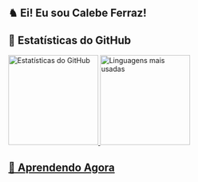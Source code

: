 ## ♞ Ei! Eu sou Calebe Ferraz! 

## 🚀 Estatísticas do GitHub

<div>
<a href="https://github.com/calebeferrazz">
  <img height="180cm" src="https://github-readme-stats.vercel.app/api?username=calebeferraz&show_icons=true&theme=swift" alt="Estatísticas do GitHub" />
  <img height="180cm" src="https://github-readme-stats.vercel.app/api/top-langs/?username=calebeferraz&layout=compact&langs_count=7&theme=swift" alt="Linguagens mais usadas" />
</p>
</div>
  
## 🌱 Aprendendo Agora
 
